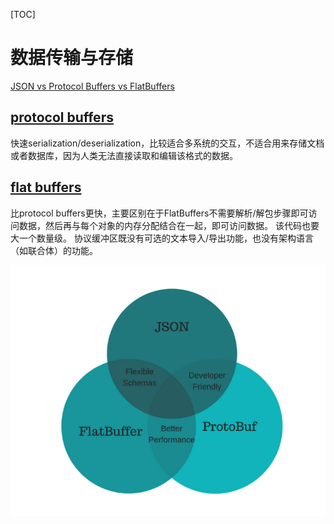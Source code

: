 [TOC]

# 数据传输与存储

[JSON vs Protocol Buffers vs FlatBuffers](https://codeburst.io/json-vs-protocol-buffers-vs-flatbuffers-a4247f8bda6f)

## [protocol buffers](https://developers.google.com/protocol-buffers/)

快速serialization/deserialization，比较适合多系统的交互，不适合用来存储文档或者数据库，因为人类无法直接读取和编辑该格式的数据。

## [flat buffers](https://google.github.io/flatbuffers/)

比protocol buffers更快，主要区别在于FlatBuffers不需要解析/解包步骤即可访问数据，然后再与每个对象的内存分配结合在一起，即可访问数据。 该代码也要大一个数量级。 协议缓冲区既没有可选的文本导入/导出功能，也没有架构语言（如联合体）的功能。

![1573701001736](img/1573701001736.png)